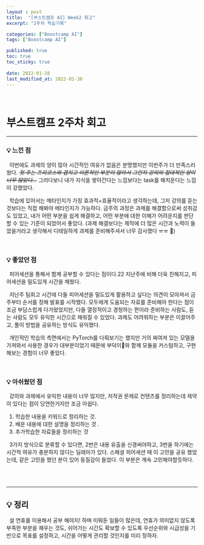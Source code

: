 ```yaml
---
layout : post
title:  "[부스트캠프 AI] Week2 회고"
excerpt: "2주차 학습기록"

categories: ["Boostcamp AI"]
tags: ["Boostcamp AI"]

published: true
toc: true
toc_sticky: true
 
date: 2022-01-28
last_modified_at: 2022-01-30
---
```


<br>

# **부스트캠프 2주차 회고**
---

### 💡 **느낀 점**
&nbsp; 이번에도 과제의 양이 많아 시간적인 여유가 없음은 분명했지만 이번주가 더 만족스러웠다.    ~~*첫 주는 프리코스와 겹치고 이론적인 부분이 많아서 그런지 강의의 절대적인 양이 너무 많았다...*~~ 그러다보니 내가 지식을 쌓아간다는 느낌보다는 task를 해치운다는 느낌이 강했었다.   

&nbsp; 학습에 있어서는 메타인지가 가장 효과적+효율적이라고 생각하는데, 그저 강의를 듣는 것보다는 직접 해봐야 메타인지가 가능하다. 금주의 과정은 과제를 해결함으로써 성취감도 있었고, 내가 어떤 부분을 쉽게 해결하고, 어떤 부분에 대한 이해가 어려운지를 판단할 수 있는 기준이 되었어서 좋았다. (과제 해결보다는 제작에 더 많은 시간과 노력이 들었을거라고 생각해서 디테일하게 과제를 준비해주셔서 너무 감사했다 ㅠㅠ 🦆)

<br>

### 💡 **좋았던 점**
&nbsp; 피어세션을 통해서 함께 공부할 수 있다는 점이다.22 지난주에 비해 더욱 친해지고, 피어세션을 밀도있게 시간을 채웠다.   

&nbsp; 지난주 팀회고 시간에 다들 피어세션을 밀도있게 활용하고 싶다는 의견이 모아져서 금주부터 순서를 정해 발표를 시작했다. 모두에게 도움되는 자료를 준비해야 한다는 점이 조금 부담스럽게 다가왔었지만, 다들 열정적이고 경청하는 편이라 준비하는 사람도, 듣는 사람도 모두 유익한 시간으로 채워질 수 있었다. 과제도 어려워하는 부분은 이끌어주고, 풀이 방법을 공유하는 방식도 유익했다.   

&nbsp; 개인적인 학습의 측면에서는 PyTorch를 다뤄보기는 했지만 거의 짜여져 있는 모델을 가져와서 사용한 경우가 대부분이었기 때문에 부덕이🦆와 함께 모듈을 커스텀하고, 구현해보는 경험이 너무 좋았다.

<br>

### 💡 **아쉬웠던 점**
&nbsp; 강의와 과제에서 유익한 내용이 너무 많지만, 저작권 문제로 컨텐츠를 정리하는데 제약이 있다는 점이 당연한거지만 조금 아쉽다.   

1.  학습한 내용을 키워드로 정리하는 것. 
2. 배운 내용에 대한 설명을 정리하는 것 .
3. 추가학습한 자료들을 정리하는 것

&nbsp;  3가지 방식으로 분류할 수 있다면, 2번은 내용 유출을 신경써야하고, 3번을 하기에는 시간적 여유가 충분하지 않다는 딜레마가 있다. 스페셜 피어세션 때 이 고민을 공유 했었는데, 같은 고민을 했던 분이 있어 동질감이 들었다. 이 부분은 계속 고민해야할듯하다.
 
<br>
<br>

---
## 💡 **정리**
&nbsp;  설 연휴를 이용해서 공부 해야지! 하며 미뤄둔 일들이 많은데, 연휴가 의미없지 않도록 부족한 부분을 채우는 것도, 쉬어가는 시간도 확보할 수 있도록 우선순위와 시급성을 기반으로 목표를 설정하고, 시간을 어떻게 관리할 것인지를 미리 정하자.